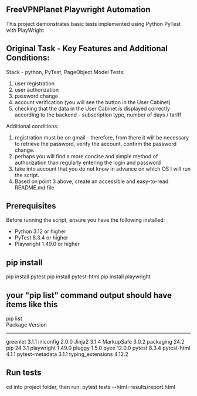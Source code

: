 ## FreeVPNPlanet Playwright Automation
This project demonstrates basic tests implemented using Python PyTest with PlayWright

## Original Task - Key Features and Additional Conditions:
Stack - python, PyTest, PageObject Model
Tests:
1. user registration
2. user authorization
3. password change
4. account verification (you will see the button in the User Cabinet)
5. checking that the data in the User Cabinet is displayed correctly according to the backend - subscription type, number of days / tariff

Additional conditions:
1. registration must be on gmail - therefore, from there it will be necessary to retrieve the password, verify the account, confirm the password change.
2. perhaps you will find a more concise and simple method of authorization than regularly entering the login and password
3. take into account that you do not know in advance on which OS I will run the script.
4. Based on point 3 above, create an accessible and easy-to-read README.md file


## Prerequisites
Before running the script, ensure you have the following installed:
- Python 3.12 or higher
- PyTest 8.3.4 or higher
- Playwright 1.49.0 or higher


## pip install
pip install pytest
pip install pytest-html
pip install playwright


## your "pip list" command output should have items like this
pip list                               
Package           Version
----------------- -------
greenlet          3.1.1 
iniconfig         2.0.0 
Jinja2            3.1.4 
MarkupSafe        3.0.2 
packaging         24.2 
pip               24.3.1
playwright        1.49.0
pluggy            1.5.0 
pyee              12.0.0
pytest            8.3.4 
pytest-html       4.1.1 
pytest-metadata   3.1.1
typing_extensions 4.12.2


## Run tests
cd into project folder, then run:
pytest tests --html=results/report.html

